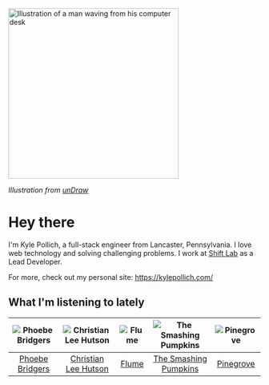 <img src="https://user-images.githubusercontent.com/6766512/87306713-6f79d900-c4e6-11ea-989a-3242cbfc50c2.png" alt="Illustration of a man waving from his computer desk" height="340" />

_Illustration from [unDraw](https://undraw.co/)_

# Hey there

I'm Kyle Pollich, a full-stack engineer from Lancaster, Pennsylvania. I love web technology and solving challenging problems.
I work at [Shift Lab](https://shiftlab.co/) as a Lead Developer.

For more, check out my personal site: https://kylepollich.com/

## What I'm listening to lately

<!-- begin artists -->
  |![Phoebe Bridgers](https://i.scdn.co/image/3b6a427f0c54c0d116c433462ae1dd48474643d0)|![Christian Lee Hutson](https://i.scdn.co/image/e803cdc6e5a109c3fbb7e0b3cd9a63a06c001e9c)|![Flume](https://i.scdn.co/image/7ac9ab91bd347f8eb5fb451be780a805624617b3)|![The Smashing Pumpkins](https://i.scdn.co/image/a29b16ebc4ef6598067b34b6a5add5da153bb0ec)|![Pinegrove](https://i.scdn.co/image/cbed180a43a152df83d00d04bec789ca4c62ea7c)|
  |:---:|:---:|:---:|:---:|:---:|
  |[Phoebe Bridgers](https://open.spotify.com/artist/1r1uxoy19fzMxunt3ONAkG)|[Christian Lee Hutson](https://open.spotify.com/artist/5B7NeaqVrmXPyF05C9tnZ3)|[Flume](https://open.spotify.com/artist/6nxWCVXbOlEVRexSbLsTer)|[The Smashing Pumpkins](https://open.spotify.com/artist/40Yq4vzPs9VNUrIBG5Jr2i)|[Pinegrove](https://open.spotify.com/artist/2gbT6GPXMis0OAkZbEQCYB)|
<!-- end artists -->
